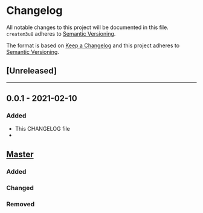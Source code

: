 # Changelog
All notable changes to this project will be documented in this file.
`createm3u8` adheres to [Semantic Versioning](http://semver.org/).

The format is based on [Keep a Changelog](http://keepachangelog.com/en/1.0.0/)
and this project adheres to [Semantic Versioning](http://semver.org/spec/v2.0.0.html).

## [Unreleased]

---

## 0.0.1 - 2021-02-10
### Added
- This CHANGELOG file
-

## [Master](https://github.com/genedelisa/createm3u8)
### Added

### Changed

### Removed

